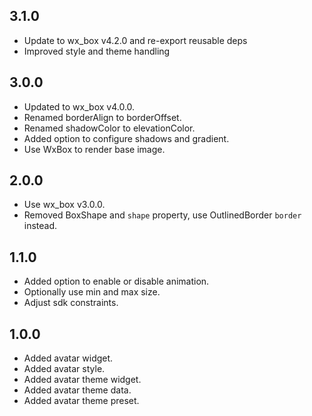 ## 3.1.0

* Update to wx_box v4.2.0 and re-export reusable deps
* Improved style and theme handling

## 3.0.0

* Updated to wx_box v4.0.0.
* Renamed borderAlign to borderOffset.
* Renamed shadowColor to elevationColor.
* Added option to configure shadows and gradient.
* Use WxBox to render base image.

## 2.0.0

* Use wx_box v3.0.0.
* Removed BoxShape and `shape` property, use OutlinedBorder `border` instead.

## 1.1.0

* Added option to enable or disable animation.
* Optionally use min and max size.
* Adjust sdk constraints.

## 1.0.0

* Added avatar widget.
* Added avatar style.
* Added avatar theme widget.
* Added avatar theme data.
* Added avatar theme preset.
